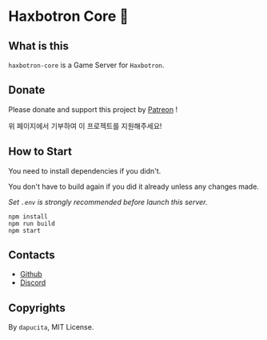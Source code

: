 # Haxbotron Core 🤖
## What is this
`haxbotron-core` is a Game Server for `Haxbotron`.

## Donate
Please donate and support this project by [Patreon](https://www.patreon.com/dapucita) !

위 페이지에서 기부하여 이 프로젝트를 지원해주세요!

## How to Start
You need to install dependencies if you didn't.

You don't have to build again if you did it already unless any changes made.

_Set `.env` is strongly recommended before launch this server._

```
npm install
npm run build
npm start
```

## Contacts
- [Github](https://github.com/dapucita/haxbotron)
- [Discord](https://discord.gg/qfg45B2)

## Copyrights
By `dapucita`, MIT License.
